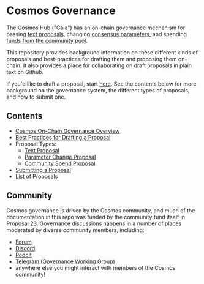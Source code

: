# Cosmos Governance

The Cosmos Hub ("Gaia") has an on-chain governance mechanism for passing 
[text proposals](./text), 
changing [consensus parameters](./params-change), 
and spending [funds from the community pool](./community-pool-spend).

This repository provides background information on these different kinds of proposals
and best-practices for drafting them and proposing them on-chain. 
It also provides a place for collaborating on draft proposals in plain text on Github.

If you'd like to draft a proposal, start [here](./best_practices.md).
See the contents below for more background on the governance system,
the different types of proposals, and how to submit one.

## Contents

- [Cosmos On-Chain Governance Overview](./overview.md)
- [Best Practices for Drafting a Proposal](./best_practices.md)
- Proposal Types:
    - [Text Proposal](./text)
    - [Parameter Change Proposal](./params-change)
    - [Community Spend Proposal](./community-pool-spend)
- [Submitting a Proposal](./submitting.md)
- [List of Proposals](./proposals)

## Community

Cosmos governance is driven by the Cosmos community, and much of the documentation in
this repo was funded by the community fund itself in 
[Proposal 23](https://www.mintscan.io/cosmos/proposals/23). 
Governance discussions happens in a number of places moderated by diverse
community members, including:

- [Forum](http://forum.cosmos.network/)
- [Discord](https://discord.gg/W8trcGV)
- [Reddit](http://reddit.com/r/cosmosnetwork)
- [Telegram (Governance Working Group)](https://t.me/hubgov)
- anywhere else you might interact with members of the Cosmos community!


